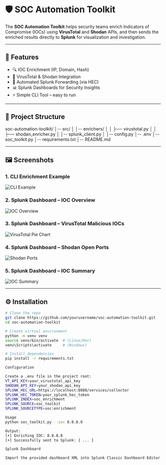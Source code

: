 # 🛡️ SOC Automation Toolkit

The **SOC Automation Toolkit** helps security teams enrich Indicators of Compromise (IOCs) using **VirusTotal** and **Shodan** APIs, and then sends the enriched results directly to **Splunk** for visualization and investigation.

---

## 🚀 Features
- 🔍 IOC Enrichment (IP, Domain, Hash)
- 🧩 VirusTotal & Shodan Integration
- 📡 Automated Splunk Forwarding (via HEC)
- 📊 Splunk Dashboards for Security Insights
- ⚡ Simple CLI Tool – easy to run

---

## 📂 Project Structure

soc-automation-toolkit/
│-- src/
│ │-- enrichers/
│ │ ├── virustotal.py
│ │ ├── shodan_enricher.py
│ │-- splunk_client.py
│ │-- config.py
│-- .env
│-- soc_toolkit.py
│-- requirements.txt
│-- README.md


---

## 🖼️ Screenshots

### 1. CLI Enrichment Example
![CLI Example](images/cli.png)

### 2. Splunk Dashboard – IOC Overview
![IOC Overview](images/dashboard1.png)

### 3. Splunk Dashboard – VirusTotal Malicious IOCs
![VirusTotal Pie Chart](images/dashboard2.png)

### 4. Splunk Dashboard – Shodan Open Ports
![Shodan Ports](images/dashboard3.png)

### 5. Splunk Dashboard – IOC Summary
![IOC Summary](images/dashboard4.png)

---

## ⚙️ Installation
```bash
# Clone the repo
git clone https://github.com/yourusername/soc-automation-toolkit.git
cd soc-automation-toolkit

# Create virtual environment
python -m venv venv
source venv/bin/activate  # (Linux/Mac)
venv\Scripts\activate     # (Windows)

# Install dependencies
pip install -r requirements.txt

Configuration

Create a .env file in the project root:
VT_API_KEY=your_virustotal_api_key
SHODAN_API_KEY=your_shodan_api_key
SPLUNK_HEC_URL=https://localhost:8088/services/collector
SPLUNK_HEC_TOKEN=your_splunk_hec_token
SPLUNK_INDEX=soc_enrichment
SPLUNK_SOURCE=soc_toolkit
SPLUNK_SOURCETYPE=soc:enrichment

Usage
python soc_toolkit.py --ioc 8.8.8.8

Output:
[+] Enriching IOC: 8.8.8.8
[+] Successfully sent to Splunk: { ... }

Splunk Dashboard

Import the provided dashboard XML into Splunk Classic Dashboard Editor to visualize IOC enrichments.